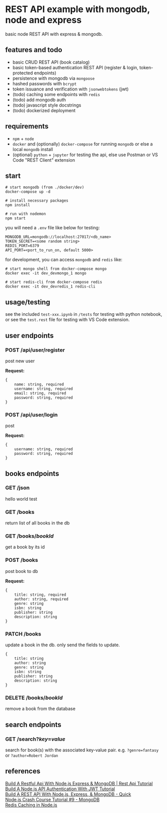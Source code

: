 # REST API example with mongodb, node and express

basic node REST API with express & mongodb.

## features and todo

- basic CRUD REST API (book catalog)
- basic token-based authentication REST API (register & login, token-protected endpoints)
- persistence with mongodb via `mongoose`
- hashed passwords with `bcrypt`
- token issuance and verification with `jsonwebtokens` (jwt)
- (todo) caching some endpoints with `redis`
- (todo) add mongodb auth
- (todo) javascript style docstrings
- (todo) dockerized deployment

## requirements

- `npm` + `node`
- `docker` and (optionally) `docker-compose` for running `mongodb` or else a local `mongodb` install
- (optional) `python` + `jupyter` for testing the api, else use Postman or VS Code "REST Client" extension

## start

```
# start mongodb (from ./docker/dev)
docker-compose up -d

# install necessary packages
npm install

# run with nodemon
npm start
```

you will need a `.env` file like below for testing:

```
MONGODB_URL=mongodb://localhost:27017/<db_name>
TOKEN_SECRET=<some random string>
REDIS_PORT=6379
API_PORT=<port_to_run_on, default 5000>
```

for development, you can access `mongodb` and `redis` like:

```
# start mongo shell from docker-compose mongo
docker exec -it dev_devmongo_1 mongo

# start redis-cli from docker-compose redis
docker exec -it dev_devredis_1 redis-cli
```

## usage/testing

see the included `test-xxx.ipynb` in `/tests` for testing with python notebook, or see the `test.rest` file for testing with VS Code extension.

## user endpoints

### POST /api/user/register

post new user

**Request:**

```
{
    name: string, required
    username: string, required
    email: string, required
    password: string, required
}
```

### POST /api/user/login

post 

**Request:**

```
{
    username: string, required
    password: string, required
}
```

## books endpoints

### GET /json

hello world test

### GET /books

return list of all books in the db

### GET /books/*bookId*

get a book by its id

### POST /books

post book to db

**Request:**

```
{
    title: string, required
    author: string, required
    genre: string
    isbn: string
    publisher: string
    description: string
}
```

### PATCH /books

update a book in the db. only send the fields to update.

```
{
    title: string
    author: string
    genre: string
    isbn: string
    publisher: string
    description: string
}
```

### DELETE /books/*bookId*

remove a book from the database

## search endpoints

### GET /search?*key*=*value*

search for book(s) with the associated key-value pair. e.g. `?genre=fantasy` or `?author=Robert Jordan`

## references

[Build A Restful Api With Node.js Express & MongoDB | Rest Api Tutorial](https://www.youtube.com/watch?v=vjf774RKrLc)  
[Build A Node.js API Authentication With JWT Tutorial](https://www.youtube.com/watch?v=2jqok-WgelI)  
[Build A REST API With Node.js, Express, & MongoDB - Quick](https://www.youtube.com/watch?v=fgTGADljAeg)  
[Node.js Crash Course Tutorial #9 - MongoDB](https://www.youtube.com/watch?v=bxsemcrY4gQ)  
[Redis Caching in Node.js](https://www.youtube.com/watch?v=oaJq1mQ3dFI)